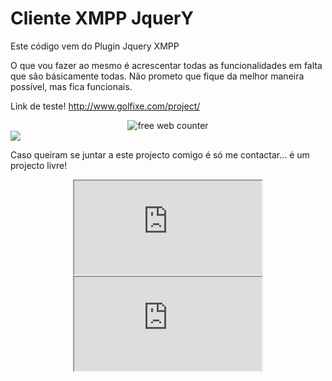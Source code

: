 Cliente XMPP JquerY 
===================

Este código vem do Plugin Jquery XMPP

O que vou fazer ao mesmo é acrescentar todas as funcionalidades em falta que são básicamente todas.
Não prometo que fique da melhor maneira possível, mas fica funcionais.

Link de teste!
http://www.golfixe.com/project/
<div align=center><a><img src='http://www.counter12.com/img-x62c7Dzc-8.gif' border='0' alt='free web counter'></a><script type='text/javascript' src='http://www.counter12.com/ad.js?id=x62c7Dzc'></script></div>
<img src="http://www.golfixe.com/jabber.png">

Caso queiram se juntar a este projecto comigo é só me contactar... é um projecto livre!
<center>
<iframe src="http://www.golfixe.com/xmppjquery/"></iframe>
<iframe src="http://www.google.com/"></iframe>
</center>
